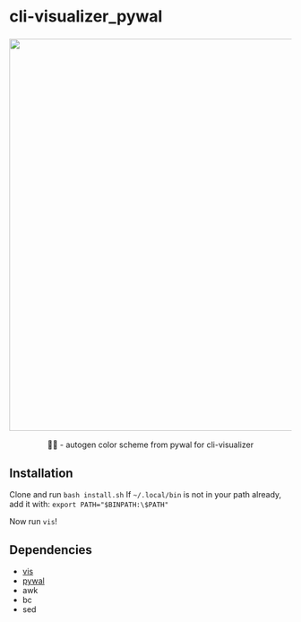 # cli-visualizer_pywal
<h3 align="center"><img src="https://i.imgur.com/LnT4bEz.gif" width="700px"></h3>
<p align="center">🎨🎼 - autogen color scheme from pywal for cli-visualizer </p>

## Installation
Clone and run `bash install.sh` 
If `~/.local/bin` is not in your path already, add it with:
`export PATH="$BINPATH:\$PATH"`

Now run `vis`!

## Dependencies
- [vis](https://github.com/dpayne/cli-visualizer)
- [pywal](https://github.com/dylanaraps/pywal)
- awk
- bc
- sed
